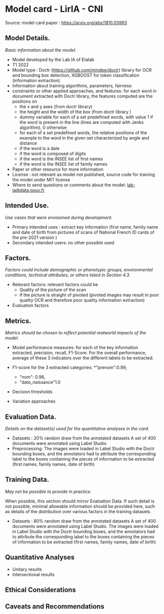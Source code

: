 # Model card - LirIA - CNI

Source: model card paper :  https://arxiv.org/abs/1810.03993

## Model Details. 
*Basic information about the model.*

* Model developed by the Lab IA of Etalab 
* T1 2022
* Model type : Doctr (https://github.com/mindee/doctr) library for OCR and bounding box detection, XGBOOST for token classification (information extraction)
* Information about training algorithms, parameters, fairness: 
* constraints or other applied approaches, and features: for each word in document extracted with Doctr library, the features computed are the positions on 
  * the x and y axes (from doctr library)
  * the height and the width of the box (from doctr library )
  * dummy variable for each of a set predefined words, with value 1 if the word is present in the line (lines are computed with Jenks algorithm), 0 otherwise  
  * for each of a set predefined words, the relative positions of the example to the word in the given set characterized by angle and distance 
  * if the word is a date
  * if the word is composed of digits
  * if the word is the INSEE list of first names
  * if the word is the INSEE list of family names 
* Paper or other resource for more information
* License : not relevant as model not published, source code for training the model under MIT license
* Where to send questions or comments about the model: lab-ia@data.gouv.fr

## Intended Use. 
*Use cases that were envisioned during development.*

* Primary intended uses : extract key information (first name, family name and date of birth from pictures of scans of National French ID cards of the pre-2021 version )
* Secondary intended users: no other possible used 



## Factors. 
*Factors could include demographic or phenotypic groups, environmental conditions, technical attributes, or others listed in Section 4.3.*

* Relevant factors: relevant factors could be 
  * Quality of the picture of the scan 
  * if the picture is straight of pivoted (pivoted images may result in poor quality OCR and therefore poor quality information extraction)
* Evaluation factors

## Metrics. 
*Metrics should be chosen to reflect potential realworld impacts of the model.*

* Model performance measures: for each of the key information extracted, precision, recall, F1-Score. For the overall performance, average of these 3 indicators over the different labels to be extracted. 
* F1-score for the 3 extracted categories: 
  *"prenom":0.99,
  * "nom": 0.96, 
  * "date_naissance"1.0

* Decision thresholds
* Variation approaches

## Evaluation Data. 
*Details on the dataset(s) used for the quantitative analyses in the card.*

* Datasets : 20% random draw from the annotated datasets
A set of 400 documents were annotated using Label Studio. 
* Preprocessing: The images were loaded in Label Studio with the Doctr bounding boxes, and the annotators had to attribute the corresponding label to the boxes containing the pieces of information to be extracted (first names, family names, date of birth)


## Training Data. 

*May not be possible to provide in practice.*

When possible, this section should mirror Evaluation Data. If such detail is not possible, minimal allowable information should be provided here, such as details of the distribution over various factors in the training datasets.

* Datasets : 80% random draw from the annotated datasets
A set of 400 documents were annotated using Label Studio. The images were loaded in Label Studio with the Doctr bounding boxes, and the annotators had to attribute the corresponding label to the boxes containing the pieces of information to be extracted (first names, family names, date of birth)

## Quantitative Analyses

* Unitary results
* Intersectional results

## Ethical Considerations

## Caveats and Recommendations